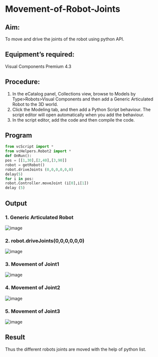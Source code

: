 # Movement-of-Robot-Joints
## Aim:  
To move and drive the joints of the robot using python API.

## Equipment’s required:

Visual Components Premium 4.3

## Procedure:

1. 	In the eCatalog panel, Collections view, browse to Models by Type>Robots>Visual Components and then add a Generic Articulated Robot to the 3D world.
2. 	Click the Modeling tab, and then add a Python Script behaviour. The script editor will open automatically when you add the behaviour.
3. 	In the script editor, add the code and then compile the code.

## Program
```python
from vcScript import *
from vcHelpers.Robot2 import *
def OnRun():
pos = [[1,30],[2,40],[3,90]]
robot = getRobot()
robot.driveJoints (0,0,0,0,0,0)
delay(5)
for i in pos:
robot.Controller.moveJoint (i[0],i[1])
delay (5)

```
## Output
### 1. Generic Articulated Robot
![image](https://github.com/Kousalya22008930/Movement-of-Robot-Joints/assets/119389108/5071bd6e-9205-42bf-aab4-f012c91bfb08)

### 2. robot.driveJoints(0,0,0,0,0,0)
![image](https://github.com/Kousalya22008930/Movement-of-Robot-Joints/assets/119389108/99510fe6-6ece-46eb-a491-5a89ab4fbdf5)

### 3. Movement of Joint1
![image](https://github.com/Kousalya22008930/Movement-of-Robot-Joints/assets/119389108/6762553a-8648-4d2e-b1d3-611f1a57dfa1)

### 4. Movement of Joint2
![image](https://github.com/Kousalya22008930/Movement-of-Robot-Joints/assets/119389108/125252a8-abfa-45ca-85ae-e027dc4ed525)

### 5. Movement of Joint3
![image](https://github.com/Kousalya22008930/Movement-of-Robot-Joints/assets/119389108/40b87eed-ec4d-4eef-bf62-ea712de9f6f5)



## Result 
Thus the different robots joints are moved with the help of python list.


